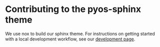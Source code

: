 # Contributing to the pyos-sphinx theme

We use nox to build our sphinx theme. For instructions on
getting started with a local development workflow, see our
[development page](https://www.pyopensci.org/pyos-sphinx-theme/develop.html).
